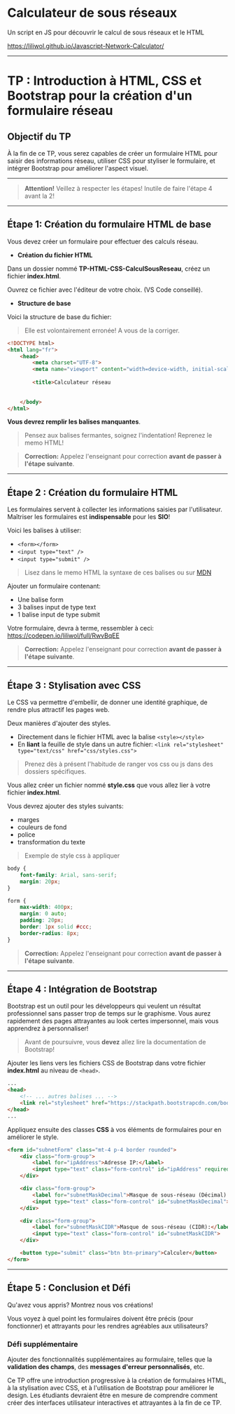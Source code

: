 
# Calculateur de sous réseaux

Un script en JS pour découvrir le calcul de sous réseaux et le HTML

https://liliwol.github.io/Javascript-Network-Calculator/
***

# TP : Introduction à HTML, CSS et Bootstrap pour la création d'un formulaire réseau

## Objectif du TP

À la fin de ce TP, vous serez capables de créer un formulaire HTML pour saisir des informations réseau, utiliser CSS pour styliser le formulaire, et intégrer Bootstrap pour améliorer l'aspect visuel.


***

> **Attention!** Veillez à respecter les étapes!
> Inutile de faire l'étape 4 avant la 2!

***

## Étape 1: Création du formulaire HTML de base

Vous devez créer un formulaire pour effectuer des calculs réseau.

* **Création du fichier HTML**

Dans un dossier nommé **TP-HTML-CSS-CalculSousReseau**, créez un fichier **index.html**.

Ouvrez ce fichier avec l'éditeur de votre choix. (VS Code conseillé).

* **Structure de base**

Voici la structure de base du fichier:

> Elle est volontairement erronée! A vous de la corriger.

```html
<!DOCTYPE html>
<html lang="fr">
    <head>
        <meta charset="UTF-8">
        <meta name="viewport" content="width=device-width, initial-scale=1.0">
        
        <title>Calculateur réseau
            
    
    </body>
</html>
```

**Vous devrez remplir les balises manquantes**.
> Pensez aux balises fermantes, soignez l'indentation!
> Reprenez le memo HTML!

> **Correction:**
> Appelez l'enseignant pour correction **avant de passer à l'étape suivante**.

***

## Étape 2 : Création du formulaire HTML

Les formulaires servent à collecter les informations saisies par l'utilisateur.
Maîtriser les formulaires est **indispensable** pour les **SIO**!

Voici les balises à utiliser:
* `<form></form>`
* `<input type="text" />`
* `<input type="submit" />`

> Lisez dans le memo HTML la syntaxe de ces balises ou sur [MDN](https://developer.mozilla.org/fr/docs/Web/HTML)

Ajouter un formulaire contenant:
* Une balise form
* 3 balises input de type text
* 1 balise input de type submit 

Votre formulaire, devra à terme, ressembler à ceci:
https://codepen.io/liliwol/full/RwvBqEE

> **Correction:**
> Appelez l'enseignant pour correction **avant de passer à l'étape suivante**.

***

## Étape 3 : Stylisation avec CSS

Le CSS va permettre d'embellir, de donner une identité graphique, de rendre plus attractif les pages web.

Deux manières d'ajouter des styles.

- Directement dans le fichier HTML avec la balise `<style></style>`
- En **liant** la feuille de style dans un autre fichier: `<link rel="stylesheet" type="text/css" href="css/styles.css">`

> Prenez dès à présent l'habitude de ranger vos css ou js dans des dossiers spécifiques.

Vous allez créer un fichier nommé **style.css** que vous allez lier à votre fichier **index.html**.

Vous devrez ajouter des styles suivants:
- marges
- couleurs de fond
- police
- transformation du texte

> Exemple de style css à appliquer
```css
body {
    font-family: Arial, sans-serif;
    margin: 20px;
}

form {
    max-width: 400px;
    margin: 0 auto;
    padding: 20px;
    border: 1px solid #ccc;
    border-radius: 8px;
}
```

> **Correction:**
> Appelez l'enseignant pour correction **avant de passer à l'étape suivante**.

***

## Étape 4 : Intégration de Bootstrap

Bootstrap est un outil pour les développeurs qui veulent un résultat professionnel sans passer trop de temps sur le graphisme.
Vous aurez rapidement des pages attrayantes au look certes impersonnel, mais vous apprendrez à personnaliser!

> Avant de poursuivre, vous **devez** allez lire la documentation de Bootstrap!

Ajouter les liens vers les fichiers CSS de Bootstrap dans votre fichier **index.html** au niveau de `<head>`.

```html
...
<head>
    <!-- ... autres balises ... -->
    <link rel="stylesheet" href="https://stackpath.bootstrapcdn.com/bootstrap/4.3.1/css/bootstrap.min.css">
</head>
...
```

Appliquez ensuite des classes **CSS** à vos éléments de formulaires pour en améliorer le style.

```html
<form id="subnetForm" class="mt-4 p-4 border rounded">
    <div class="form-group">
        <label for="ipAddress">Adresse IP:</label>
        <input type="text" class="form-control" id="ipAddress" required>
    </div>

    <div class="form-group">
        <label for="subnetMaskDecimal">Masque de sous-réseau (Décimal):</label>
        <input type="text" class="form-control" id="subnetMaskDecimal">
    </div>

    <div class="form-group">
        <label for="subnetMaskCIDR">Masque de sous-réseau (CIDR):</label>
        <input type="text" class="form-control" id="subnetMaskCIDR">
    </div>

    <button type="submit" class="btn btn-primary">Calculer</button>
</form>
```

***

## Étape 5 : Conclusion et Défi

Qu'avez vous appris?
Montrez nous vos créations!

Vous voyez à quel point les formulaires doivent être précis (pour fonctionner)
et attrayants pour les rendres agréables aux utilisateurs?

### Défi supplémentaire

Ajouter des fonctionnalités supplémentaires au formulaire, telles que la **validation des champs**, des **messages d'erreur personnalisés**, etc.

Ce TP offre une introduction progressive à la création de formulaires HTML, à la stylisation avec CSS, et à l'utilisation de Bootstrap pour améliorer le design. Les étudiants devraient être en mesure de comprendre comment créer des interfaces utilisateur interactives et attrayantes à la fin de ce TP.